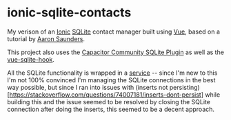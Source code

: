 # ionic-sqlite-contacts

My verison of an [Ionic](https://ionicframework.com/) [SQLite](https://www.sqlite.org/index.html) contact manager 
built using [Vue](https://vuejs.org/), based on a tutorial by 
[Aaron Saunders](https://www.youtube.com/c/AaronSaundersCI).

This project also uses the [Capacitor Community SQLite Plugin](https://github.com/capacitor-community/sqlite) as well 
as the [vue-sqlite-hook](https://github.com/jepiqueau/vue-sqlite-hook/blob/main/README.md).

All the SQLite functionality is wrapped in a 
[service](https://github.com/mpwoodward/ionic-sqlite-contacts/blob/main/src/services/sqlite-service.ts) -- since I'm 
new to this I'm not 100% convinced I'm managing the SQLite connections in the best way possible, but since I ran 
into issues with (inserts not persisting)[https://stackoverflow.com/questions/74007181/inserts-dont-persist] while 
building this and the issue seemed to be resolved by closing the SQLite connection after doing the inserts, this 
seemed to be a decent approach.
